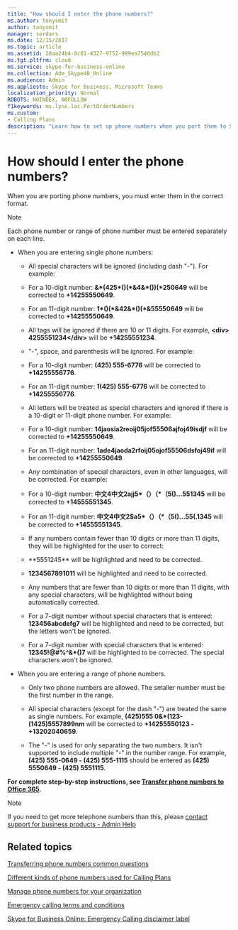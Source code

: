 ```yaml
---
title: "How should I enter the phone numbers?"
ms.author: tonysmit
author: tonysmit
manager: serdars
ms.date: 12/15/2017
ms.topic: article
ms.assetid: 28aa24b4-8c81-4327-9752-989ea7540db2
ms.tgt.pltfrm: cloud
ms.service: skype-for-business-online
ms.collection: Adm_Skype4B_Online
ms.audience: Admin
ms.appliesto: Skype for Business, Microsoft Teams
localization_priority: Normal
ROBOTS: NOINDEX, NOFOLLOW
f1keywords: ms.lync.lac.PortOrderNumbers
ms.custom:
- Calling Plans
description: "Learn how to set up phone numbers when you port them to Skype for Business. "
---
```


# How should I enter the phone numbers?

When you are porting phone numbers, you must enter them in the correct format. 
  
> [!NOTE]
> Each phone number or range of phone number must be entered separately on each line. 
  
- When you are entering single phone numbers:
    
  - All special characters will be ignored (including dash "-"). For example:
    
  - For a 10-digit number: **&amp;\*(425\*()(\*&amp;4&amp;\*())(\*250649** will be corrected to **+14255550649**.
    
  - For an 11-digit number: **1\*()(\*&amp;42&amp;\*()(\*&amp;55550649** will be corrected to **+14255550649**.
    
  - All tags will be ignored if there are 10 or 11 digits. For example, **\<div> 4255551234\</div>** will be **+14255551234**.
    
  - "-", space, and parenthesis will be ignored. For example:
    
  - For a 10-digit number: **(425) 555-6776** will be corrected to **+14255556776**.
    
  - For an 11-digit number: **1(425) 555-6776** will be corrected to **+14255556776**.
    
  - All letters will be treated as special characters and ignored if there is a 10-digit or 11-digit phone number. For example:
    
  - For a 10-digit number: **14jaosia2reoij05jof55506ajfoj49isdjf** will be corrected to **+14255550649**.
    
  - For an 11-digit number: **1ade4jaoda2rfoij05ojof55506dsfoj49if** will be corrected to **+14255550649**.
    
  - Any combination of special characters, even in other languages, will be corrected. For example: 
    
  - For a 10-digit number: **中文4中文2ajj5\*（）（\*（5()...551345** will be corrected to **+14555551345**.
    
  - For an 11-digit number: **中文4中文2$a5\*（）（\*（5()...55(.1345** will be corrected to **+14555551345**.
    
  - If any numbers contain fewer than 10 digits or more than 11 digits, they will be highlighted for the user to correct:
    
  - \*\*5551245\*\* will be highlighted and need to be corrected.
    
  - **1234567891011** will be highlighted and need to be corrected.
    
  - Any numbers that are fewer than 10 digits or more than 11 digits, with any special characters, will be highlighted without being automatically corrected.
    
  - For a 7-digit number without special characters that is entered: **123456abcdefg7** will be highlighted and need to be corrected, but the letters won't be ignored.
    
  - For a 7-digit number with special characters that is entered: **12345!@#$%^&amp;\*()--@#$%^&amp;\*()7** will be highlighted to be corrected. The special characters won't be ignored.
    
- When you are entering a range of phone numbers.
    
  - Only two phone numbers are allowed. The smaller number must be the first number in the range.
    
  - All special characters (except for the dash "-") are treated the same as single numbers. For example, **(425)555 0&amp;\*(123-(1425)5557899nm** will be corrected to **+14255550123 -+13202040659**.
    
  - The "-" is used for only separating the two numbers. It isn't supported to include multiple "-" in the number range. For example, **(425) 555-0649 - (425) 555-1115** should be entered as **(425) 5550649 - (425) 5551115**.
    
 **For complete step-by-step instructions, see [Transfer phone numbers to Office 365](transfer-phone-numbers-to-office-365.md).**

 > [!NOTE]
> If you need to get more telephone numbers than this, please [contact support for business products - Admin Help](https://support.office.com/article/32a17ca7-6fa0-4870-8a8d-e25ba4ccfd4b)

  
## Related topics
[Transferring phone numbers common questions](transferring-phone-numbers-common-questions.md)

[Different kinds of phone numbers used for Calling Plans](different-kinds-of-phone-numbers-used-for-calling-plans.md)

[Manage phone numbers for your organization](manage-phone-numbers-for-your-organization.md)

[Emergency calling terms and conditions](emergency-calling-terms-and-conditions.md)

[Skype for Business Online: Emergency Calling disclaimer label](https://go.microsoft.com/fwlink/?LinkID=692099)